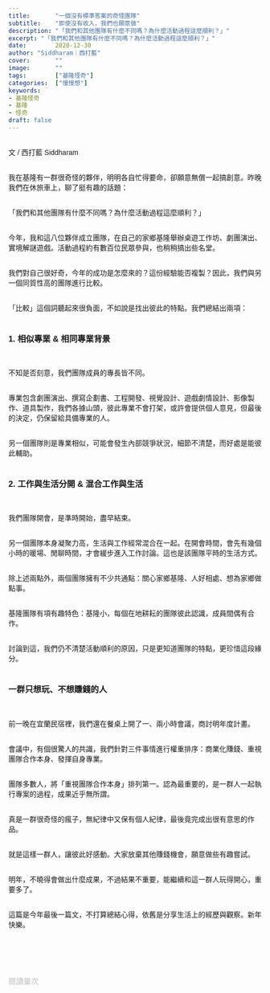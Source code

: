 ```yaml
---
title:       "一個沒有標準答案的奇怪團隊"
subtitle:    "即使沒有收入，我們也願意做"
description: "「我們和其他團隊有什麼不同嗎？為什麼活動過程這麼順利？」"
excerpt: "「我們和其他團隊有什麼不同嗎？為什麼活動過程這麼順利？」"
date:        2020-12-30
author: "Siddharam｜西打藍"
cover:       ""
image:       ""
tags:        ["基隆怪奇"]
categories:  ["慢慢想"]
keywords:
- 基隆怪奇
- 基隆
- 怪奇
draft: false
---
```


<article style="font-family: 'Noto Sans TC', '微軟正黑體', sans-serif; font-weight: 300;">

<br>文 / 西打藍 Siddharam<br><br>

我在基隆有一群很奇怪的夥伴，明明各自忙得要命，卻願意無償一起搞創意。昨晚我們在休旅車上，聊了挺有趣的話題：<br><br>

「我們和其他團隊有什麼不同嗎？為什麼活動過程這麼順利？」<br><br>

今年，我和這八位夥伴成立團隊，在自己的家鄉基隆舉辦桌遊工作坊、劇團演出、實境解謎遊戲。活動過程約有數百位民眾參與，也稍稍搞出些名堂。<br><br>

我們對自己很好奇，今年的成功是怎麼來的？這份經驗能否複製？因此，我們與另一個同質性高的團隊進行比較。<br><br>

「比較」這個詞聽起來很負面，不如說是找出彼此的特點。我們總結出兩項：<br><br>


<h3 class="article-h1-color">1. 相似專業 & 相同專業背景</h3><br>

不知是否刻意，我們團隊成員的專長皆不同。<br><br>

專業包含劇團演出、撰寫企劃書、工程開發、視覺設計、遊戲劇情設計、影像製作、道具製作，我們各據山頭，彼此專業不會打架，或許會提供個人意見，但最後的決定，仍保留給具備專業的人。<br><br>

另一個團隊則是專業相似，可能會發生內部競爭狀況，細節不清楚，而好處是能彼此輔助。<br><br>


<h3 class="article-h1-color">2. 工作與生活分開 & 混合工作與生活</h3><br>

我們團隊開會，是準時開始，盡早結束。<br><br>

另一個團隊本身凝聚力高，生活與工作經常混合在一起。在開會時間，會先有幾個小時的暖場、閒聊時間，才會緩步進入工作討論。這也是該團隊平時的生活方式。<br><br>

除上述兩點外，兩個團隊擁有不少共通點：關心家鄉基隆、人好相處、想為家鄉做點事。<br><br>

基隆團隊有項有趣特色：基隆小，每個在地耕耘的團隊彼此認識，成員間偶有合作。<br><br>

討論到這，我們仍不清楚活動順利的原因，只是更知道團隊的特點，更珍惜這段緣分。<br><br>

<h3 class="article-h1-color">一群只想玩、不想賺錢的人</h3><br>

前一晚在宜蘭民宿裡，我們還在餐桌上開了一、兩小時會議，商討明年度計畫。<br><br>

會議中，有個很驚人的共識，我們針對三件事情進行權重排序：商業化賺錢、重視團隊合作本身、發揮自身專業。<br><br>

團隊多數人，將「重視團隊合作本身」排列第一。認為最重要的，是一群人一起執行專案的過程，成果近乎無所謂。<br><br>

真是一群很奇怪的瘋子，無紀律中又保有個人紀律，最後竟完成出很有意思的作品。<br><br>

就是這樣一群人，讓彼此好感動。大家放棄其他賺錢機會，願意做些有趣嘗試。<br><br>

明年，不曉得會做出什麼成果，不過結果不重要，能繼續和這一群人玩得開心，重要多了。<br><br>

這篇是今年最後一篇文，不打算總結心得，依舊是分享生活上的經歷與觀察。新年快樂。<br><br>

<br><br><br>

</article>

<div style="color: #bfbfbf; font-size: 15px;" id="busuanzi_container_page_pv">
  閱讀量<span id="busuanzi_value_page_pv"></span>次
</div>

<script src="../../js/post.js"></script>




